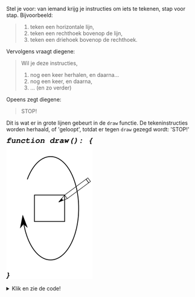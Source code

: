 <!--
## Tekeninstructie 'loop'
-->

Stel je voor: van iemand krijg je instructies om iets te tekenen, stap voor stap. Bijvoorbeeld:
> 1. teken een horizontale lijn,
> 2. teken een rechthoek bovenop de lijn,
> 3. teken een driehoek bovenop de rechthoek.

Vervolgens vraagt diegene:
> Wil je deze instructies, 
> 1. nog een keer herhalen, en daarna...
> 2. nog een keer, en daarna,
> 3. ... (en zo verder)

Opeens zegt diegene: 
> STOP!

Dit is wat er in grote lijnen gebeurt in de `draw` functie. De tekeninstructies worden herhaald, of 'geloopt', 
totdat er tegen `draw` gezegd wordt: 'STOP!' 

![instructie ronde](./images/draw_instructie_ronde.png)

<details>
<summary>Klik en zie de code!</summary>

```javascript
let papier = { breedte: 400, hoogte: 400, rgbKleur: [211, 211, 211] };
let beeldSnelheid = 1;

function setup() {
  createCanvas(papier.breedte, papier.hoogte);
  background(paier.rgbKleur);

  textSize(30);
  textAlign(CENTER);

  frameRate(beeldSnelheid);
}

function draw() {
  text(frameCount, papier.breedte / 2, papier.hoogte / 2);
}
```
Met de `beeldSnelheid` (of `frameRate`) kan je bepalen hoeveel herhalingen van de tekeninstructies 
er in een seconde doorlopen moeten worden.

Als je wilt kan je 'ns kijken wat er gebeurt als je:
- de code `background(220);` binnen de functie `draw` verplaatst, 
- de `beeldSnelheid` verhoogt naar `120`.

Is er iets wat je zelf zou willen zien veranderen?
</details>
